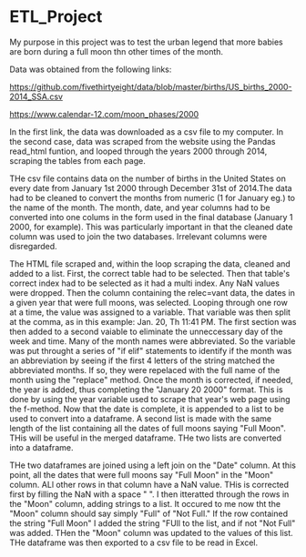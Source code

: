 # ETL_Project
My purpose in this project was to test the urban legend that more babies are born during a full moon thn other times of the month.


Data was obtained from the following links:

https://github.com/fivethirtyeight/data/blob/master/births/US_births_2000-2014_SSA.csv

https://www.calendar-12.com/moon_phases/2000

In the first link, the data was downloaded as a csv file to my computer. In the second case, data was scraped from the website using the Pandas read_html funtion, and looped through the years 2000 through 2014, scraping the tables from each page. 

THe csv file contains data on the number of births in the United States on every date from January 1st 2000 through December 31st of 2014.The data had to be cleaned to convert the months from numeric (1 for January eg.) to the name of the month. The month, date, and year columns had to be converted into one colums in the form used in the final database (January 1 2000, for example). This was particularly important in that the cleaned date column was used to join the two databases. Irrelevant columns were disregarded. 

The HTML file scraped and, within the loop scraping the data, cleaned and added to a list. First, the correct table had to be selected. Then that table's correct index had to be selected as it had a multi index. Any NaN values were dropped. Then the column containing the relec=vant data, the dates in a given year that were full moons, was selected. Looping through one row at a time, the value was assigned to a variable. That variable was then split at the comma, as in this example: Jan. 20, Th 11:41 PM. The first section was then added to a second vaiable to eliminate the unneccessary day of the week and time. Many of the month names were abbreviated. So the variable was put throught a series of "if elif" statements to identify if the month was an abbreviation by seeing if the first 4 letters of the string matched the abbreviated months. If so, they were repelaced with the full name of the month using the "replace" method. Once the month is corrected, if needed, the year is added, thus completing the "January 20 2000" format. This is done by using the year variable used to scrape that year's web page using the f-method. Now that the date is complete, it is appended to a list to be used to convert into a dataframe. A second list is made with the same length of the list containing all the dates of full moons saying "Full Moon". THis will be useful in the merged dataframe. THe two lists are converted into a dataframe.

THe two dataframes are joined using a left join on the "Date" column. At this point, all the dates that were full moons say "Full Moon" in the "Moon" column. ALl other rows in that column have a NaN value. THis is corrected first by filling the NaN with a space " ". I then itteratted through the rows in the "Moon" column, adding strings to a list. It occured to me now tht the "Moon" column should say simply "Full" of "Not Full." If the row contained the string "Full Moon" I added the string "FUll to the list, and if not "Not Full" was added. THen the "Moon" column was updated to the values of this list. THe dataframe was then exported to a csv file to be read in Excel. 
